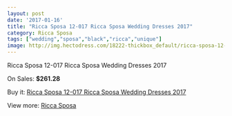 ```yaml
---
layout: post
date: '2017-01-16'
title: "Ricca Sposa 12-017 Ricca Sposa Wedding Dresses 2017"
category: Ricca Sposa
tags: ["wedding","sposa","black","ricca","unique"]
image: http://img.hectodress.com/18222-thickbox_default/ricca-sposa-12-017-ricca-sposa-wedding-dresses-2013.jpg
---
```

Ricca Sposa 12-017 Ricca Sposa Wedding Dresses 2017

On Sales: **$261.28**
<a href="https://www.hectodress.com/ricca-sposa/8607-ricca-sposa-12-017-ricca-sposa-wedding-dresses-2013.html"><amp-img layout="responsive" width="600" height="600" src="//img.hectodress.com/18222-thickbox_default/ricca-sposa-12-017-ricca-sposa-wedding-dresses-2013.jpg" alt="Ricca Sposa 12-017 Ricca Sposa Wedding Dresses 2017 0" /></a>
<a href="https://www.hectodress.com/ricca-sposa/8607-ricca-sposa-12-017-ricca-sposa-wedding-dresses-2013.html"><amp-img layout="responsive" width="600" height="600" src="//img.hectodress.com/18225-thickbox_default/ricca-sposa-12-017-ricca-sposa-wedding-dresses-2013.jpg" alt="Ricca Sposa 12-017 Ricca Sposa Wedding Dresses 2017 1" /></a>
<a href="https://www.hectodress.com/ricca-sposa/8607-ricca-sposa-12-017-ricca-sposa-wedding-dresses-2013.html"><amp-img layout="responsive" width="600" height="600" src="//img.hectodress.com/18224-thickbox_default/ricca-sposa-12-017-ricca-sposa-wedding-dresses-2013.jpg" alt="Ricca Sposa 12-017 Ricca Sposa Wedding Dresses 2017 2" /></a>
<a href="https://www.hectodress.com/ricca-sposa/8607-ricca-sposa-12-017-ricca-sposa-wedding-dresses-2013.html"><amp-img layout="responsive" width="600" height="600" src="//img.hectodress.com/18223-thickbox_default/ricca-sposa-12-017-ricca-sposa-wedding-dresses-2013.jpg" alt="Ricca Sposa 12-017 Ricca Sposa Wedding Dresses 2017 3" /></a>

Buy it: [Ricca Sposa 12-017 Ricca Sposa Wedding Dresses 2017](https://www.hectodress.com/ricca-sposa/8607-ricca-sposa-12-017-ricca-sposa-wedding-dresses-2013.html "Ricca Sposa 12-017 Ricca Sposa Wedding Dresses 2017")

View more: [Ricca Sposa](https://www.hectodress.com/145-ricca-sposa "Ricca Sposa")